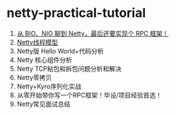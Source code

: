 # netty-practical-tutorial

1. [从 BIO、NIO 聊到 Netty，最后还要实现个 RPC 框架！](./docs/1-fromBIO&NIOToNetty.md)
2. [Netty线程模型](./docs/2-Netty线程模型.md)
3. Netty版 Hello World+代码分析
4. Netty 核心组件分析
5. Netty TCP粘包和拆包问题分析和解决
6. Netty零拷贝
7. Netty+Kyro序列化实战
8. 从零开始带你写一个RPC框架！毕设/项目经验首选！
9. Netty常见面试总结

